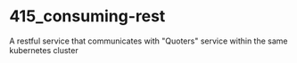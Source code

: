 # 415_consuming-rest
 A restful service that communicates with "Quoters" service within the same kubernetes cluster
